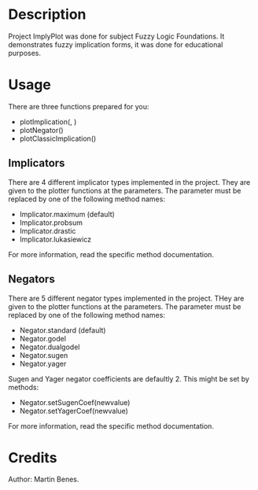 
# Description #
Project ImplyPlot was done for subject Fuzzy Logic Foundations.
It demonstrates fuzzy implication forms, it was done for educational
purposes.

# Usage #
There are three functions prepared for you:

* plotImplication(<implicator>, <negator>)
* plotNegator(<negator>)
* plotClassicImplication()

## Implicators ##
There are 4 different implicator types implemented in the project. They are given to the plotter functions
at the <implicator> parameters. The parameter must be replaced by one of the following method names:

* Implicator.maximum (default)
* Implicator.probsum
* Implicator.drastic
* Implicator.lukasiewicz

For more information, read the specific method documentation.

## Negators ##
There are 5 different negator types implemented in the project. THey are given to the plotter functions
at the <negator> parameters. The parameter must be replaced by one of the following method names:

* Negator.standard (default)
* Negator.godel
* Negator.dualgodel
* Negator.sugen
* Negator.yager

Sugen and Yager negator coefficients are defaultly 2. This might be set by methods:

* Negator.setSugenCoef(newvalue)
* Negator.setYagerCoef(newvalue)

For more information, read the specific method documentation.

# Credits #
Author: Martin Benes.


